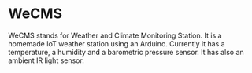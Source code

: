 # WeCMS
WeCMS stands for Weather and Climate Monitoring Station. It is a homemade IoT weather station using an Arduino. Currently it has a temperature, a humidity and a barometric pressure sensor. It has also an ambient IR light sensor.
